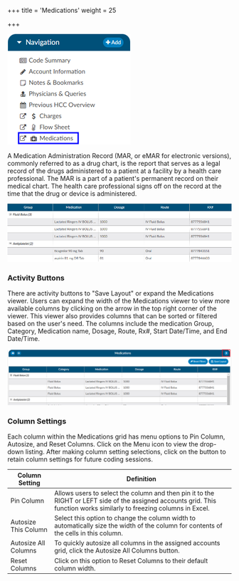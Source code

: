 +++
title = 'Medications'
weight = 25

+++

![Medications Viewer](MedViewer.png)

A Medication Administration Record (MAR, or eMAR for electronic versions), commonly referred to as a drug chart, is the report that serves as a legal record of the drugs administered to a patient at a facility by a health care professional. The MAR is a part of a patient's permanent record on their medical chart. The health care professional signs off on the record at the time that the drug or device is administered. 

![Open Medications Viewer](MedViewerOpen.png)

### Activity Buttons

There are activity buttons to "Save Layout" or expand the Medications viewer. Users can expand the width of the Medications viewer to view more available columns by clicking on the arrow in the top right corner of the viewer. This viewer also provides columns that can be sorted or filtered based on the user's need. The columns include the medication Group, Category, Medication name, Dosage, Route, Rx#, Start Date/Time, and End Date/Time.

![Medications Activity Buttons](2025-02-19_Medications1.png)

### Column Settings

Each column within the Medications grid has menu options to Pin Column, Autosize, and Reset Columns. Click on the Menu icon to view the drop-down listing. After making column setting selections, click on the button to retain column settings for future coding sessions.

|Column Setting      |Definition|
|--------------------|----------|
|Pin Column          |Allows users to select the column and then pin it to the RIGHT or LEFT side of the assigned accounts grid. This function works similarly to freezing columns in Excel.|
|Autosize This Column|Select this option to change the column width to automatically size the width of the column for contents of the cells in this column.|
|Autosize All Columns|To quickly autosize all columns in the assigned accounts grid, click the Autosize All Columns button.|
|Reset Columns|Click on this option to Reset Columns to their default column width.|